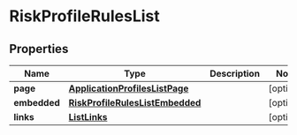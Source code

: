 

# RiskProfileRulesList


## Properties

| Name | Type | Description | Notes |
|------------ | ------------- | ------------- | -------------|
|**page** | [**ApplicationProfilesListPage**](ApplicationProfilesListPage.md) |  |  [optional] |
|**embedded** | [**RiskProfileRulesListEmbedded**](RiskProfileRulesListEmbedded.md) |  |  [optional] |
|**links** | [**ListLinks**](ListLinks.md) |  |  [optional] |



